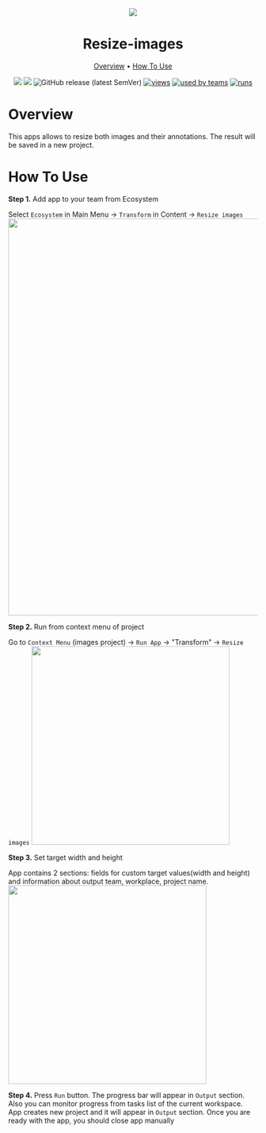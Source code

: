 <div align="center" markdown>
<img src="https://i.imgur.com/R0d7RSW.png"/>

# Resize-images

<p align="center">
  <a href="#Overview">Overview</a> •
  <a href="#How-To-Use">How To Use</a>
</p>


[![](https://img.shields.io/badge/supervisely-ecosystem-brightgreen)](https://ecosystem.supervise.ly/apps/supervisely-ecosystem/resize-images)
[![](https://img.shields.io/badge/slack-chat-green.svg?logo=slack)](https://supervise.ly/slack)
![GitHub release (latest SemVer)](https://img.shields.io/github/v/release/supervisely-ecosystem/resize-images)
[![views](https://app.supervise.ly/public/api/v3/ecosystem.counters?repo=supervisely-ecosystem/resize-images&counter=views&label=views)](https://supervise.ly)
[![used by teams](https://app.supervise.ly/public/api/v3/ecosystem.counters?repo=supervisely-ecosystem/resize-images&counter=downloads&label=used%20by%20teams)](https://supervise.ly)
[![runs](https://app.supervise.ly/public/api/v3/ecosystem.counters?repo=supervisely-ecosystem/resize-images&counter=runs&label=runs)](https://supervise.ly)

</div>

# Overview

This apps allows to resize both images and their annotations. The result  will be saved in a new project. 

# How To Use

**Step 1.** Add app to your team from Ecosystem

   Select `Ecosystem` in Main Menu -> `Transform` in Content -> `Resize images`
<img src="https://i.imgur.com/QVkl9yp.png" width="800px"/>

**Step 2.** Run from context menu of project

   Go to `Context Menu` (images project) -> `Run App` -> "Transform" -> `Resize images` 
<img src="https://i.imgur.com/w5pztbj.png" height="400px"/>

**Step 3.** Set target width and height
   
   App contains 2 sections: fields for custom target values(width and height) and information about output team, workplace, project name. 
<img src="https://i.imgur.com/yg48K7K.png" height="400px"/>

**Step 4.** Press `Run` button. The progress bar will appear in `Output` section. Also you can monitor progress from tasks list of the current workspace.
   App creates new project and it will appear in `Output` section. Once you are ready with the app, you should close app manually
